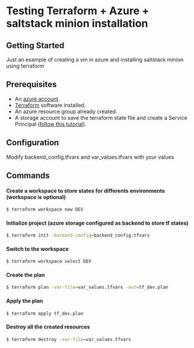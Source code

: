 # Testing Terraform + Azure + saltstack minion installation

## Getting Started

Just an example of creating a vm in azure and installing saltstack minion using terraform 

Prerequisites
-------------
- An [azure account](https://portal.azure.com).
- [Terraform](https://www.terraform.io/intro/getting-started/install.html) software installed. 
- An azure resource group already created.
- A storage account to save the terraform state file and create a Service Principal ([follow this tutorial](https://www.terraform.io/docs/providers/azurerm/authenticating_via_service_principal.html)).

Configuration
-------------
Modify backend_config.tfvars and var_values.tfvars with your values


Commands
--------

#### Create a workspace to store states for differents environments (workspace is optional)
```sh
$ terraform workspace new DEV
```

#### Initialize project (azure storage configured as backend to store tf states)
```sh
$ terraform init -backend-config=backend_config.tfvars
```

#### Switch to the workspace
```sh
$ terraform workspace select DEV
```

#### Create the plan
```sh
$ terraform plan -var-file=var_values.tfvars -out=tf_dev.plan
```

#### Apply the plan
```sh
$ terraform apply tf_dev.plan
```

#### Destroy all the created resources
```sh
$ terraform destroy -var-file=var_values.tfvars
```